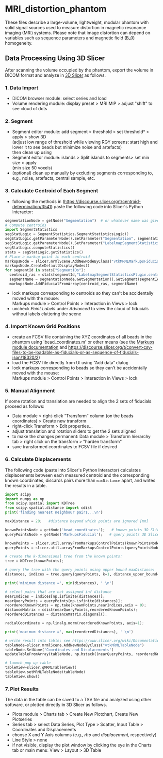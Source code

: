# MRI_distortion_phantom

These files describe a large-volume, lightweight, modular phantom with solid signal sources used to measure distortion in magnetic resonance imaging (MRI) systems. Please note that image distortion can depend on variables such as sequence parameters and magnetic field (B_0) homogeneity.

## Data Processing Using 3D Slicer

After scanning the volume occupied by the phantom, export the volume in DICOM format and analyze in [3D Slicer](https://www.slicer.org/) as follows.

### 1. Data Import
- DICOM browser module: select series and load
- Volume rendering module: display preset > MRI MIP > adjust "shift" to see cloud of dots

### 2. Segment
- Segment editor module: add segment > threshold > set threshold* > apply > show 3D \
(adjust low range of threshold while viewing RGY screens: start high and lower it to see beads but minimize noise and artefacts) \
then clean up using
- Segment editor module: islands > Split islands to segments> set min size > apply \
(min size 50 voxels)
- (optional) clean up manually by excluding segments corresponding to, e.g., noise, artefacts, central sample, etc.

### 3. Calculate Centroid of Each Segment
- following the methods in (https://discourse.slicer.org/t/centroid-determination/3541) paste the following code into Slicer's Python Interactor:
```python
segmentationNode = getNode("Segmentation")  # or whatever name was given to the segmentation
# Compute centroids
import SegmentStatistics
segStatLogic = SegmentStatistics.SegmentStatisticsLogic()
segStatLogic.getParameterNode().SetParameter("Segmentation", segmentationNode.GetID())
segStatLogic.getParameterNode().SetParameter("LabelmapSegmentStatisticsPlugin.centroid_ras.enabled", str(True))
segStatLogic.computeStatistics()
stats = segStatLogic.getStatistics()
# Place a markup point in each centroid
markupsNode = slicer.mrmlScene.AddNewNodeByClass("vtkMRMLMarkupsFiducialNode")
markupsNode.CreateDefaultDisplayNodes()
for segmentId in stats["SegmentIDs"]:
  centroid_ras = stats[segmentId,"LabelmapSegmentStatisticsPlugin.centroid_ras"]
  segmentName = segmentationNode.GetSegmentation().GetSegment(segmentId).GetName()
  markupsNode.AddFiducialFromArray(centroid_ras, segmentName)
```
  
- lock markups corresponding to centroids so they can't be accidentally moved with the mouse:\
Markups module > Control Points > Interaction in Views > lock
- uncheck *Point Labels* under *Advanced* to view the cloud of fiducials without labels cluttering the scene

### 4. Import Known Grid Positions
- create an FCSV file containing the XYZ coordinates of all beads in the phantom using `bead_coordinates.m' or other means (see the [Markups module documentation](https://www.slicer.org/wiki/Documentation/4.10/Modules/Markups) and https://discourse.slicer.org/t/convert-csv-files-to-be-loadable-as-fiducials-or-as-sequence-of-fiducials-json/18320/2)
- load the FCSV file directly from UI using “Add data” dialog
- lock markups corresponding to beads so they can't be accidentally moved with the mouse:\
Markups module > Control Points > Interaction in Views > lock

### 5. Manual Alignment
If some rotation and translation are needed to align the 2 sets of fiducials proceed as follows:
- Data module > right-click “Transform” column (on the beads coordinates) > Create new transform
- right-click Transform > Edit properties...
- adjust translation and rotation sliders to get the 2 sets aligned
- to make the changes permanent: Data module > Transform hierarchy tab > right click on the transform > "harden transform"
- save transformed coordinates to FCSV file if desired

### 6. Calculate Displacements
The following code (paste into Slicer's Python Interactor) calculates displacements between each measured centroid and the corresponding known coordinates, discards pairs more than `maxDistance` apart, and writes the results in a table.
```python
import scipy
import numpy as np
from scipy.spatial import KDTree
from scipy.spatial.distance import cdist
print('finding nearest neighbour pairs...\n')

maxDistance = 20;   #distance beyond which points are ignored [mm]

knownPointsNode = getNode('bead_coordinates');   # known points 3D Slicer node
queryPointsNode = getNode('MarkupsFiducial');   # query points 3D Slicer node

knownPoints = slicer.util.arrayFromMarkupsControlPoints(knownPointsNode);     # fiducials of known grid points
queryPoints = slicer.util.arrayFromMarkupsControlPoints(queryPointsNode);    # fiducials of measured centroids

# create the k-dimensional tree from the known points:
tree = KDTree(knownPoints);

# query the tree with the query points using upper bound maxDistance:
distances, indices = tree.query(queryPoints, k=1, distance_upper_bound=maxDistance);

print('minimum distance =', min(distances), ' \n')

# select pairs that are not assigned inf distance
nearIndices = indices[np.isfinite(distances)];
nearQueryPoints = queryPoints[np.isfinite(distances)];
reorderedKnownPoints = np.take(knownPoints,nearIndices,axis = 0);
distanceMatrix = cdist(nearQueryPoints,reorderedKnownPoints);
reorderedDistances = distanceMatrix.diagonal();

radialCoordinate = np.linalg.norm(reorderedKnownPoints, axis=1);

print('maximum distance =', max(reorderedDistances), ' \n')

# write result into table; see https://www.slicer.org/wiki/Documentation/4.10/ScriptRepository#Create_histogram_plot_of_a_volume
tableNode=slicer.mrmlScene.AddNewNodeByClass("vtkMRMLTableNode")
tableNode.SetName('Coordinates and Displacements')
updateTableFromArray(tableNode, np.hstack((nearQueryPoints, reorderedKnownPoints, np.vstack((radialCoordinate, reorderedDistances)).T, np.absolute(reorderedKnownPoints-nearQueryPoints))),["actual X","actual Y","actual Z","grid X","grid Y","grid Z","rho","displacement","|dX|","|dY|","|dZ|"]);

# launch pop-up table
tableView=slicer.qMRMLTableView()   
tableView.setMRMLTableNode(tableNode)
tableView.show()
```

### 7. Plot Results
The data in the table can be saved to a TSV file and analyzed using other software, or plotted directly in 3D Slicer as follows.
- Plots module > Charts tab > Create New Plotchart, Create New Plotseries
- Series tab > select Data Series, Plot Type > Scatter, Input Table > Coordinates and Displacements
- choose X and Y Axis columns (e.g., *rho* and *displacement*, respectively)
- Line Style > none
- if not visible, display the plot window by clicking the eye in the Charts tab or main menu: View > Layout > 3D Table
